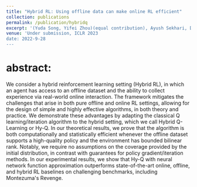 ```yaml
---
title: "Hybrid RL: Using offline data can make online RL efficient"
collection: publications
permalink: /publication/hybridq
excerpt: '(Yuda Song, Yifei Zhou)(equal contribution), Ayush Sekhari, Drew Bagnell, Akshay Krishnamurthy, Wen Sun'
venue: 'Under submission, ICLR 2023
date: 2022-9-28
---
```


# abstract:
We consider a hybrid reinforcement learning setting (Hybrid RL), in which an agent has access to an offline dataset and the ability to collect experience via real-world online interaction. The framework mitigates the challenges that arise in both pure offline and online RL settings, allowing for the design of simple and highly effective algorithms, in both theory and practice. We demonstrate these advantages by adapting the classical Q learning/iteration algorithm to the hybrid setting, which we call Hybrid Q-Learning or Hy-Q. In our theoretical results, we prove that the algorithm is both computationally and statistically efficient whenever the offline dataset supports a high-quality policy and the environment has bounded bilinear rank. Notably, we require no assumptions on the coverage provided by the initial distribution, in contrast with guarantees for policy gradient/iteration methods. In our experimental results, we show that Hy-Q with neural network function approximation outperforms state-of-the-art online, offline, and hybrid RL baselines on challenging benchmarks, including Montezuma's Revenge. 
